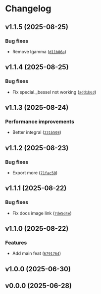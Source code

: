 # Changelog

## v1.1.5 (2025-08-25)

### Bug fixes

- Remove lgamma ([`d11b06a`](https://github.com/34j/ultrasphere/commit/d11b06aafe87ab36eaa8e4cc47b8319bec9bb7ee))

## v1.1.4 (2025-08-25)

### Bug fixes

- Fix special._bessel not working ([`add1b63`](https://github.com/34j/ultrasphere/commit/add1b637949ac9b29d862167c5a8ca9fd4d3c371))

## v1.1.3 (2025-08-24)

### Performance improvements

- Better integral ([`231b508`](https://github.com/34j/ultrasphere/commit/231b5085e9f35067722cd1e2c0f86f9cfe090537))

## v1.1.2 (2025-08-23)

### Bug fixes

- Export more ([`71fac50`](https://github.com/34j/ultrasphere/commit/71fac50a7d800bda84132dca9d12e14d163e2715))

## v1.1.1 (2025-08-22)

### Bug fixes

- Fix docs image link ([`7de5d4e`](https://github.com/34j/ultrasphere/commit/7de5d4e9b2a7002730303a43fa8a0e8770e395ce))

## v1.1.0 (2025-08-22)

### Features

- Add main feat ([`6791764`](https://github.com/34j/ultrasphere/commit/679176478b29feb21483339e5b0998dedb2d1f99))

## v1.0.0 (2025-06-30)

## v0.0.0 (2025-06-28)
